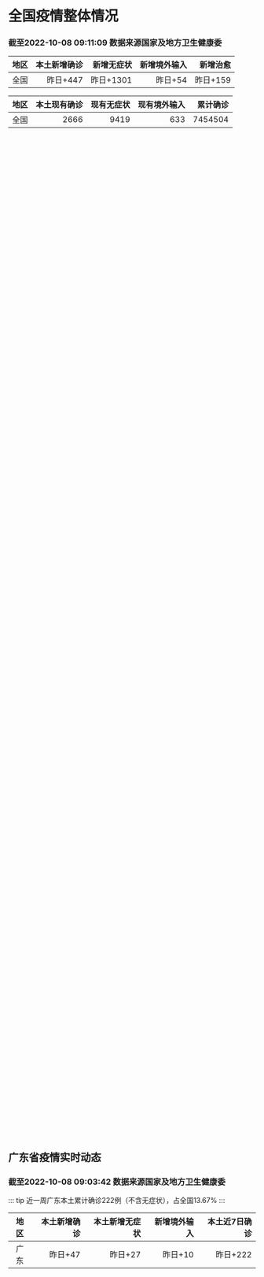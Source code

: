 
# 全国疫情整体情况
### 截至2022-10-08 09:11:09 数据来源国家及地方卫生健康委

|地区|本土新增确诊|新增无症状|新增境外输入|新增治愈|
|:--:|---:|---:|---:|---:|
|全国|昨日+447|昨日+1301|昨日+54|昨日+159|

|地区|本土现有确诊|现有无症状|现有境外输入|累计确诊|
|:--:|---:|---:|---:|---:|
|全国|2666|9419|633|7454504|

<div id="chinaDayModify" style="width:100%;height:500px;margin-bottom:10px;"></div>
<div id="chinaAddHistoryData" style="width:100%;height:500px;margin-bottom:10px;"></div>
<div id="chinaNowHistoryData" style="width:100%;height:500px;margin-bottom:10px;"></div>
<div id="chinaTotalHistoryData" style="width:100%;height:500px;margin-bottom:10px;"></div>


## 广东省疫情实时动态
### 截至2022-10-08 09:03:42 数据来源国家及地方卫生健康委

::: tip 近一周广东本土累计确诊222例（不含无症状），占全国13.67%
:::

|地区|本土新增确诊|本土新增无症状|新增境外输入|本土近7日确诊|
|:--:|---:|---:|---:|---:|
|广东|昨日+47|昨日+27|昨日+10|昨日+222|

<div id="guangdongModify" style="width:100%;height:500px;margin-bottom:10px;"></div>
<div id="guangdongTotalHistory" style="width:100%;height:500px;margin-bottom:10px;"></div>
<div id="guangzhouModifyHistory" style="width:100%;height:500px;margin-bottom:10px;"></div>


<script>
import * as echarts from 'echarts'
export default {
  mounted () {
    this.chartChDay = echarts.init(document.getElementById("chinaDayModify"), "dark")
,this.chartChAdd = echarts.init(document.getElementById("chinaAddHistoryData"), "dark")
,this.chartChNow = echarts.init(document.getElementById("chinaNowHistoryData"), "dark")
,this.chartChTotal = echarts.init(document.getElementById("chinaTotalHistoryData"), "dark")
,this.chartGdMod = echarts.init(document.getElementById("guangdongModify"), "dark")
,this.chartGdTotal = echarts.init(document.getElementById("guangdongTotalHistory"), "dark")
,this.chartGzMod = echarts.init(document.getElementById("guangzhouModifyHistory"), "dark")


    const option_gd_mod = {
      title: {
        text: '广东疫情新增趋势（人）'
      },
      tooltip: {
        trigger: 'axis'
      },
      legend: {
        data: ['本土新增确诊', '本土新增无症状', '新增境外输入']
      },
      grid: {
        left: '3%',
        right: '4%',
        bottom: '3%',
        containLabel: true
      },
      toolbox: {
        feature: {
          saveAsImage: {}
        }
      },
      xAxis: {
        type: 'category',
        boundaryGap: false,
        data: ["08.10","08.11","08.12","08.13","08.14","08.15","08.16","08.17","08.18","08.19","08.20","08.21","08.22","08.23","08.24","08.25","08.26","08.27","08.28","08.29","08.30","08.31","09.01","09.02","09.03","09.04","09.05","09.06","09.07","09.08","09.09","09.10","09.11","09.12","09.13","09.14","09.15","09.16","09.17","09.18","09.19","09.20","09.21","09.22","09.23","09.24","09.25","09.26","09.27","09.28","09.29","09.30","10.01","10.02","10.03","10.04","10.05","10.06","10.07",]
      },
      yAxis: {
        type: 'value'
      },
      series: [
        {
          name: '本土新增确诊',
          type: 'line',
          stack: 'Total',
          smooth: true,
          data: [25,22,12,14,12,9,9,6,6,8,9,9,7,17,4,4,6,13,10,24,25,40,55,65,79,63,43,42,27,36,26,15,17,7,6,5,5,3,2,1,0,3,1,2,5,6,7,12,4,18,16,22,17,19,27,34,37,41,47,]
        },
        {
          name: '本土新增无症状',
          type: 'line',
          stack: 'Total',
          smooth: true,
          data: [5,14,11,1,4,8,2,2,1,7,9,11,1,5,2,4,2,4,3,12,21,34,41,40,24,26,17,18,12,28,6,10,11,4,3,4,1,1,1,2,1,2,2,4,0,0,5,5,2,5,15,21,10,24,16,24,27,34,27,]
        },
        {
          name: '新增境外输入',
          type: 'line',
          stack: 'Total',
          smooth: true,
          data: [27,19,13,13,15,3,14,7,9,10,9,17,17,13,16,18,15,19,12,11,10,13,16,17,18,16,16,19,6,16,23,19,21,12,11,8,10,15,7,11,15,12,13,14,15,12,19,14,15,21,15,11,29,11,19,18,19,27,10,]
        }
      ]
    };

    const option_gd_total = {
      title: {
        text: '广东疫情概览（人）'
      },
      tooltip: {
        trigger: 'axis'
      },
      legend: {
        data: ['累计确诊', '累计治愈']
      },
      grid: {
        left: '3%',
        right: '4%',
        bottom: '3%',
        containLabel: true
      },
      toolbox: {
        feature: {
          saveAsImage: {}
        }
      },
      xAxis: {
        type: 'category',
        boundaryGap: false,
        data: ["08.10","08.11","08.12","08.13","08.14","08.15","08.16","08.17","08.18","08.19","08.20","08.21","08.22","08.23","08.24","08.25","08.26","08.27","08.28","08.29","08.30","08.31","09.01","09.02","09.03","09.04","09.05","09.06","09.07","09.08","09.09","09.10","09.11","09.12","09.13","09.14","09.15","09.16","09.17","09.18","09.19","09.20","09.21","09.22","09.23","09.24","09.25","09.26","09.27","09.28","09.29","09.30","10.01","10.02","10.03","10.04","10.05","10.06","10.07",]
      },
      yAxis: {
        type: 'value'
      },
      series: [
        {
          name: '累计确诊',
          type: 'line',
          stack: 'Total',
          smooth: true,
          data: [8482,8523,8548,8575,8602,8614,8637,8650,8665,8683,8701,8727,8751,8781,8801,8822,8844,8879,8898,8933,8968,9021,9092,9174,9271,9350,9413,9474,9507,9559,9608,9642,9680,9699,9716,9729,9744,9762,9771,9783,9798,9813,9827,9843,9863,9881,9905,9931,9950,9991,10022,10055,10101,10131,10177,10229,10285,10353,10410,]
        },
        {
          name: '累计治愈',
          type: 'line',
          stack: 'Total',
          smooth: true,
          data: [8093,8105,8119,8142,8165,8183,8207,8225,8252,8268,8289,8323,8343,8367,8399,8430,8470,8507,8529,8561,8591,8620,8641,8671,8708,8725,8744,8775,8804,8831,8855,8888,8923,8959,9011,9075,9140,9140,9140,9140,9140,9140,9140,9529,9529,9529,9529,9529,9529,9529,9529,9529,9529,9529,9529,9529,9529,9877,9877,]
        }
      ]
    };

    const option_gz_mod = {
      title: {
        text: '广州疫情新增趋势（人）'
      },
      tooltip: {
        trigger: 'axis'
      },
      legend: {
        data: ['本土新增确诊', '本土新增无症状']
      },
      grid: {
        left: '3%',
        right: '4%',
        bottom: '3%',
        containLabel: true
      },
      toolbox: {
        feature: {
          saveAsImage: {}
        }
      },
      xAxis: {
        type: 'category',
        boundaryGap: false,
        data: ["0810","0811","0812","0813","0814","0815","0816","0817","0818","0819","0820","0821","0822","0823","0824","0825","0826","0827","0828","0829","0830","0831","0901","0902","0903","0904","0905","0906","0907","0908","0909","0910","0911","0912","0913","0914","0915","0916","0917","0918","0919","0920","0921","0922","0923","0924","0925","0926","0927","0928","0929","0930","1001","1002","1003","1004","1005","1006","1007",]
      },
      yAxis: {
        type: 'value'
      },
      series: [
        {
          name: '本土新增确诊',
          type: 'line',
          stack: 'Total',
          smooth: true,
          data: [0,1,0,0,1,1,3,0,2,0,0,2,0,2,0,0,0,1,1,0,5,5,3,7,4,8,5,6,3,2,0,0,0,0,0,0,0,0,1,0,0,0,0,1,4,5,2,2,0,1,1,2,0,5,10,12,14,21,17,]
        },
        {
          name: '本土新增无症状',
          type: 'line',
          stack: 'Total',
          smooth: true,
          data: [1,0,0,0,0,0,0,1,0,0,0,2,0,0,0,0,0,1,1,0,0,4,2,3,0,1,3,1,1,0,0,0,0,0,0,0,0,1,0,1,0,1,2,4,0,0,0,1,1,0,2,0,0,3,7,5,13,8,12,]
        }
      ]
    };

    const option_ch_day  = {
      series: [
        {
          type: 'treemap',
          data: [
            {
              name: '本土新增确诊昨日+447',
              value: 447,
            },
            {
              name: '新增无症状昨日+1301',
              value: 1301,
            },
            {
              name: '新增境外输入昨日+54',
              value: 54,
            },
            {
              name: '新增治愈昨日+159',
              value: 159,
            },
          ]
        }
      ]
    };

    const option_ch_add = {
      title: {
        text: '新增疫情整体走势'
      },
      tooltip: {
        trigger: 'axis'
      },
      legend: {
        data: ['本土确诊', '无症状感染', '新增境外输入']
      },
      grid: {
        left: '3%',
        right: '4%',
        bottom: '3%',
        containLabel: true
      },
      toolbox: {
        feature: {
          saveAsImage: {}
        }
      },
      xAxis: {
        type: 'category',
        boundaryGap: false,
        data: ["08.08","08.09","08.10","08.11","08.12","08.13","08.14","08.15","08.16","08.17","08.18","08.19","08.20","08.21","08.22","08.23","08.24","08.25","08.26","08.27","08.28","08.29","08.30","08.31","09.01","09.02","09.03","09.04","09.05","09.06","09.07","09.08","09.09","09.10","09.11","09.12","09.13","09.14","09.15","09.16","09.17","09.18","09.19","09.20","09.21","09.22","09.23","09.24","09.25","09.26","09.27","09.28","09.29","09.30","10.01","10.02","10.03","10.04","10.05","10.06","10.07",]
      },
      yAxis: {
        type: 'value'
      },
      series: [
        {
          name: '本土确诊',
          type: 'line',
          stack: 'Total',
          smooth: true,
          data: [350,380,614,648,646,623,692,530,566,614,559,578,553,360,308,380,345,262,250,259,301,349,349,307,318,440,314,303,264,323,241,259,239,179,164,188,196,126,102,76,106,92,104,123,114,121,129,159,235,173,119,106,97,106,116,189,250,223,183,216,447,]
        },
        {
          name: '无症状感染',
          type: 'line',
          stack: 'Total',
          smooth: true,
          data: [478,572,1379,1203,1359,1844,1620,1838,2322,2810,2119,1591,1628,1464,1440,1261,1289,1239,1106,1035,1255,1368,1326,1596,1567,1379,1359,1249,1235,1247,1093,1033,994,959,785,727,762,823,746,505,930,715,525,485,512,627,624,601,597,636,625,526,625,549,432,466,626,747,1005,1267,1301,]
        },
        {
          name: '新增境外输入',
          type: 'line',
          stack: 'Total',
          smooth: true,
          data: [49,64,86,56,58,61,78,61,71,68,44,61,49,67,74,33,45,50,50,48,51,33,43,61,55,62,70,46,46,57,39,42,51,55,62,54,41,41,59,64,48,55,48,43,51,54,59,58,60,72,75,64,59,66,63,51,57,50,46,72,54,]
        }
      ]
    };

    const option_ch_now = {
      title: {
        text: '现有疫情整体走势'
      },
      tooltip: {
        trigger: 'axis'
      },
      legend: {
        data: ['本土确诊', '无症状感染', '新增境外输入']
      },
      grid: {
        left: '3%',
        right: '4%',
        bottom: '3%',
        containLabel: true
      },
      toolbox: {
        feature: {
          saveAsImage: {}
        }
      },
      xAxis: {
        type: 'category',
        boundaryGap: false,
        data: ["08.08","08.09","08.10","08.11","08.12","08.13","08.14","08.15","08.16","08.17","08.18","08.19","08.20","08.21","08.22","08.23","08.24","08.25","08.26","08.27","08.28","08.29","08.30","08.31","09.01","09.02","09.03","09.04","09.05","09.06","09.07","09.08","09.09","09.10","09.11","09.12","09.13","09.14","09.15","09.16","09.17","09.18","09.19","09.20","09.21","09.22","09.23","09.24","09.25","09.26","09.27","09.28","09.29","09.30","10.01","10.02","10.03","10.04","10.05","10.06","10.07",]
      },
      yAxis: {
        type: 'value'
      },
      series: [
        {
          name: '本土确诊',
          type: 'line',
          stack: 'Total',
          smooth: true,
          data: [1965,2289,2838,3426,4020,4580,5196,5667,6140,6696,7061,7550,7749,7884,7679,7426,7132,7027,6660,6364,6101,5973,5834,5779,5658,5756,5636,5668,5670,5709,5713,5666,5575,5403,5083,4851,4714,4334,3681,3502,3293,3070,2881,2726,2606,2494,2477,2395,2404,2381,2378,2365,2359,2301,2314,2306,2341,2261,2263,2329,2666,]
        },
        {
          name: '无症状感染',
          type: 'line',
          stack: 'Total',
          smooth: true,
          data: [596,607,633,636,648,652,677,680,704,716,699,693,700,699,712,660,632,621,597,568,547,510,501,519,530,551,562,559,557,571,548,560,560,567,568,566,563,550,565,586,572,576,577,571,577,564,563,552,558,585,613,632,610,608,631,623,629,615,620,628,633,]
        },
        {
          name: '新增境外输入',
          type: 'line',
          stack: 'Total',
          smooth: true,
          data: [4468,4763,5571,6374,7355,9003,10303,11867,13876,16430,18156,19300,20038,20791,21414,21435,21470,21752,21618,21301,21326,21729,22052,22906,23471,23260,23287,23491,23860,24163,24009,23400,22660,22555,21919,21298,20832,20206,18729,18148,17756,17213,16241,14762,14010,13518,11627,11277,10573,10414,10373,10105,9829,9770,9618,8814,8449,8109,8069,8744,9419,]
        }
      ]
    };

    const option_ch_total = {
      title: {
        text: '累计疫情整体走势'
      },
      tooltip: {
        trigger: 'axis'
      },
      legend: {
        data: ['确诊(含港澳台)', '死亡(含港澳台)']
      },
      grid: {
        left: '3%',
        right: '4%',
        bottom: '3%',
        containLabel: true
      },
      toolbox: {
        feature: {
          saveAsImage: {}
        }
      },
      xAxis: {
        type: 'category',
        boundaryGap: false,
        data: ["08.08","08.09","08.10","08.11","08.12","08.13","08.14","08.15","08.16","08.17","08.18","08.19","08.20","08.21","08.22","08.23","08.24","08.25","08.26","08.27","08.28","08.29","08.30","08.31","09.01","09.02","09.03","09.04","09.05","09.06","09.07","09.08","09.09","09.10","09.11","09.12","09.13","09.14","09.15","09.16","09.17","09.18","09.19","09.20","09.21","09.22","09.23","09.24","09.25","09.26","09.27","09.28","09.29","09.30","10.01","10.02","10.03","10.04","10.05","10.06","10.07",]
      },
      yAxis: {
        type: 'value'
      },
      series: [
        {
          name: '确诊(含港澳台)',
          type: 'line',
          stack: 'Total',
          smooth: true,
          data: [5348157,5372961,5398259,5422523,5445908,5468619,5491267,5508415,5532984,5559514,5584597,5609324,5633111,5656972,5675269,5703179,5733500,5762559,5790726,5817871,5846327,5868458,5901615,5938060,5974028,6009747,6044288,6080405,6106096,6144277,6187141,6223835,6259551,6296680,6330038,6356783,6404975,6455788,6502479,6545234,6585920,6626392,6655661,6701113,6748819,6792066,6833790,6872895,6912675,6942179,6988610,7037863,7083359,7127469,7171159,7215114,7249310,7299603,7355347,7402656,7454504,]
        },
        {
          name: '死亡(含港澳台)',
          type: 'line',
          stack: 'Total',
          smooth: true,
          data: [24034,24055,24084,24129,24164,24207,24232,24258,24285,24322,24361,24401,24442,24471,24499,24525,24557,24603,24655,24699,24740,24766,24806,24836,24883,24927,24976,25019,25058,25088,25130,25171,25237,25275,25315,25354,25381,25428,25491,25553,25603,25671,25712,25744,25792,25868,26074,26132,26176,26244,26278,26330,26388,26446,26500,26568,26609,21422,26706,26769,26823,]
        }
      ]
    };

    this.chartGdMod.setOption(option_gd_mod);
    this.chartGdTotal.setOption(option_gd_total);
    this.chartGzMod.setOption(option_gz_mod);
    this.chartChDay.setOption(option_ch_day);
    this.chartChAdd.setOption(option_ch_add);
    this.chartChNow.setOption(option_ch_now);
    this.chartChTotal.setOption(option_ch_total);
  }
}
</script>

## 广东省各地区疫情情况

::: danger 104个中高风险地区
:::

|地区|本土新增确诊|本土新增无症状|本土近7日确诊|中高风险地区|
|:--:|---:|---:|---:|---:|
|广州|+17|+12|+79|0|
|韶关|+10|0|+20|+15|
|惠州|+7|+6|+25|+11|
|深圳|+3|+1|+61|+73|
|江门|+3|0|+6|0|
|湛江|+3|0|+5|0|
|中山|+2|+1|+2|0|
|云浮|+1|+1|+2|0|
|汕头|+1|0|+2|0|
|汕尾|0|+4|0|0|
|揭阳|0|+2|0|+2|
|东莞|0|0|+6|+3|
|佛山|0|0|+5|0|
|肇庆|0|0|+4|0|
|清远|0|0|+2|0|
|珠海|0|0|+2|0|
|茂名|0|0|+1|0|
|阳江|0|0|0|0|
|河源|0|0|0|0|
|潮州|0|0|0|0|
|梅州|0|0|0|0|


## 广东疫情热点动态

  
### 10-08 08:58
::: tip 今起，这些地铁、公交有调整！深圳交通最新通知
据“深圳交通”最新消息

深圳地铁2个站点正常运营

多个公交停靠站点、线路有调整...

深圳大件事

[阅读全文](https://mp.weixin.qq.com/s?__biz=MzA4NTczOTMzMQ==&mid=2651387823&idx=3&sn=f09a70705d144a591c4b19bde128bb42&chksm=842f0583b3588c9575e872bc4acb658e8f7a52df892d0cbcd7d9cc725dbc66c8970f13f81014&mpshare=1&scene=1&srcid=1008zppbkSNrmdTInNl7hoOY&sharer_sharetime=1665195924892&sharer_shareid=cf6417681f1ab593d86f6816cedb531b&version=4.0.16.6007&platform=win#rd)
:::

### 10-08 08:58
::: tip 罗湖、福田、南山、大鹏、龙华发布8通告，涉及这些街道

昨天夜间至今天（10月8日）

罗湖、福田、南山、大鹏、龙华

共发布8条最新通告，涉7街道

一起关注详细消息

...

深圳大件事

[阅读全文](https://mp.weixin.qq.com/s?__biz=MzA4NTczOTMzMQ==&mid=2651387823&idx=2&sn=5d1f2b7f272bf48237b2c3f18840c53b&chksm=842f0583b3588c95e58bc9f9b9118a6885a134e666c3d9ad84213147e1e0b5d09afe0b686ffd&mpshare=1&scene=1&srcid=1008kVq3E0C8E15kySL1Y9y7&sharer_sharetime=1665195914040&sharer_shareid=cf6417681f1ab593d86f6816cedb531b&version=4.0.16.6007&platform=win#rd)
:::

### 10-08 08:41
::: tip 广东昨日新增本土确诊病例39例 新增本土无症状感染者27例
【广东昨日新增本土确诊病例39例 新增本土无症状感染者27例】财联社10月8日电，7日0-24时，全省新增本土确诊病例39例（广州15例，深圳3例，韶关9例，惠州4例，中山2例，江门2例，湛江3例，云...

信息来源：财联社

[阅读全文](https://h5.baike.qq.com/mobile/landing.html?docid=20221008A0169H00&isNews=1&adtag=wxjk.yqssc.yqdt)
:::

### 10-08 08:40
::: tip 广东昨日新增本土确诊病例47例，本土无症状感染者27例
10月7日0-24时，全省新增本土确诊病例39例（广州15例，深圳3例，韶关9例，惠州4例，中山2例，江门2例，湛江3例，云浮1例）；新增本土无症状感染者27例（广州12例，深圳1例，惠州6例，汕尾4...

信息来源：成都商报红星新闻

[阅读全文](https://h5.baike.qq.com/mobile/landing.html?docid=20221008A0157300&isNews=1&adtag=wxjk.yqssc.yqdt)
:::

### 10-08 08:38
::: tip 广东省新增本土确诊病例47例，新增本土无症状感染者27例
来源：广东省卫生健康委员会10月7日0-24时，全省新增本土确诊病例39例（广州15例，深圳3例，韶关9例，惠州4例，中山2例，江门2例，湛江3例，云浮1例）；新增本土无症状感染者27例（广州12例，...

信息来源：环球网

[阅读全文](https://h5.baike.qq.com/mobile/landing.html?docid=20221008A014ZW00&isNews=1&adtag=wxjk.yqssc.yqdt)
:::

### 10-08 00:04
::: tip 关于海丰县3名新冠肺炎初筛阳性病例行程轨迹的通报
10月7日，汕尾海丰县在隔离场所医学观察人员核酸排查中，发现3例新冠肺炎病毒核酸检测阳性，现将有关情况通报如下：初筛阳性人员1：男，系海丰县10月6日通报阳性个案的密接人员，住在海丰县海城镇红城大道西...

信息来源：南方PLUS

[阅读全文](https://h5.baike.qq.com/mobile/landing.html?docid=20221008A001ON00&isNews=1&adtag=wxjk.yqssc.yqdt)
:::

### 10-08 00:04
::: tip 云浮郁南：科学统筹，全力做好国庆假期核酸检测保障工作
“明天就要回去上班了，提前一天来采样，我家就在这个便民核酸采样点附近，散步过来3分钟，不用开车到医院采样，节省了很多时间，真的很方便！”前来采样的群众如是说。为进一步满足国庆节期间广大群众对核酸检测的...

信息来源：南方PLUS

[阅读全文](https://h5.baike.qq.com/mobile/landing.html?docid=20221008A001OX00&isNews=1&adtag=wxjk.yqssc.yqdt)
:::

### 10-08 08:36
::: tip 2022年10月8日广东省新冠肺炎疫情情况
                                                        　　10月7日0-24时，全省新增本土确诊病例39例（广州15例，深圳3例，韶关9例，惠...

信息来源：广东省卫生健康委员会

[阅读全文](https://h5.baike.qq.com/mobile/landing.html?docid=WJW20221008PIXSM9WT&isNews=1&adtag=wxjk.yqssc.yqdt)
:::

### 10-07 23:14
::: tip 广州卫健委：本次疫情均处于同一传播链 未引发社会面传播
10月7日，据广州市卫生健康委通报，10月2日，广州市南沙区某船舶修造公司在高风险岗位人员例行核酸筛查中发现异常，各级疫情防控部门紧密联动，快速响应、科学研判、果断处置。10月3日起，后续新增感染者均...

信息来源：成都商报红星新闻

[阅读全文](https://h5.baike.qq.com/mobile/landing.html?docid=20221007A07W0400&isNews=1&adtag=wxjk.yqssc.yqdt)
:::

### 10-07 23:01
::: tip 韶关：全力抓好“战疫情、稳经济”双统筹工作
10月7日，笔者从韶关市工信局了解到，疫情防控期间，韶关市认真贯彻落实“疫情要防住、经济要稳住、发展要安全”重要要求，全力抓好“战疫情、稳经济”双统筹工作，高效统筹疫情防控和生产经营工作，织密织牢企业...

信息来源：南方PLUS

[阅读全文](https://h5.baike.qq.com/mobile/landing.html?docid=20221007A07TU900&isNews=1&adtag=wxjk.yqssc.yqdt)
:::

